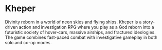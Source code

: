 # Kheper
Divinity reborn in a world of neon skies and flying ships.  Kheper is a story-driven action and investigation RPG where you play as a God reborn into a futuristic society of hover-cars, massive airships, and fractured ideologies. The game combines fast-paced combat with investigative gameplay in both solo and co-op modes.
